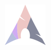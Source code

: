 <img src="https://raw.githubusercontent.com/mahadishaikat/Image-Repo/936368bac108dba9965b350ecbfc58df4e52d6b5/Hyprdots/final%201.svg"/>
